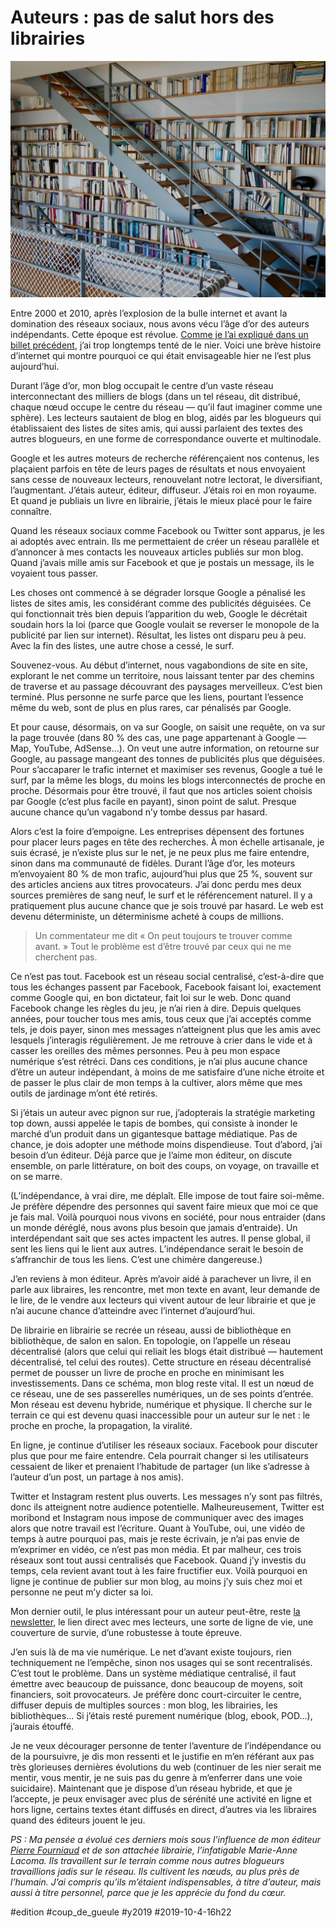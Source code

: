 # Auteurs : pas de salut hors des librairies

![Mes livres](_i/P1090842.webp)

Entre 2000 et 2010, après l’explosion de la bulle internet et avant la domination des réseaux sociaux, nous avons vécu l’âge d’or des auteurs indépendants. Cette époque est révolue. [Comme je l’ai expliqué dans un billet précédent](../9/retomber-amoureux-des-librairies-une-necessite.md), j’ai trop longtemps tenté de le nier. Voici une brève histoire d’internet qui montre pourquoi ce qui était envisageable hier ne l’est plus aujourd’hui.

Durant l’âge d’or, mon blog occupait le centre d’un vaste réseau interconnectant des milliers de blogs (dans un tel réseau, dit distribué, chaque nœud occupe le centre du réseau — qu’il faut imaginer comme une sphère). Les lecteurs sautaient de blog en blog, aidés par les blogueurs qui établissaient des listes de sites amis, qui aussi parlaient des textes des autres blogueurs, en une forme de correspondance ouverte et multinodale.

Google et les autres moteurs de recherche référençaient nos contenus, les plaçaient parfois en tête de leurs pages de résultats et nous envoyaient sans cesse de nouveaux lecteurs, renouvelant notre lectorat, le diversifiant, l’augmentant. J’étais auteur, éditeur, diffuseur. J’étais roi en mon royaume. Et quand je publiais un livre en librairie, j’étais le mieux placé pour le faire connaître.

Quand les réseaux sociaux comme Facebook ou Twitter sont apparus, je les ai adoptés avec entrain. Ils me permettaient de créer un réseau parallèle et d’annoncer à mes contacts les nouveaux articles publiés sur mon blog. Quand j’avais mille amis sur Facebook et que je postais un message, ils le voyaient tous passer.

Les choses ont commencé à se dégrader lorsque Google a pénalisé les listes de sites amis, les considérant comme des publicités déguisées. Ce qui fonctionnait très bien depuis l’apparition du web, Google le décrétait soudain hors la loi (parce que Google voulait se reverser le monopole de la publicité par lien sur internet). Résultat, les listes ont disparu peu à peu. Avec la fin des listes, une autre chose a cessé, le surf.

Souvenez-vous. Au début d’internet, nous vagabondions de site en site, explorant le net comme un territoire, nous laissant tenter par des chemins de traverse et au passage découvrant des paysages merveilleux. C’est bien terminé. Plus personne ne surfe parce que les liens, pourtant l’essence même du web, sont de plus en plus rares, car pénalisés par Google.

Et pour cause, désormais, on va sur Google, on saisit une requête, on va sur la page trouvée (dans 80 % des cas, une page appartenant à Google — Map, YouTube, AdSense…). On veut une autre information, on retourne sur Google, au passage mangeant des tonnes de publicités plus que déguisées. Pour s’accaparer le trafic internet et maximiser ses revenus, Google a tué le surf, par la même les blogs, du moins les blogs interconnectés de proche en proche. Désormais pour être trouvé, il faut que nos articles soient choisis par Google (c’est plus facile en payant), sinon point de salut. Presque aucune chance qu’un vagabond n’y tombe dessus par hasard.

Alors c’est la foire d’empoigne. Les entreprises dépensent des fortunes pour placer leurs pages en tête des recherches. À mon échelle artisanale, je suis écrasé, je n’existe plus sur le net, je ne peux plus me faire entendre, sinon dans ma communauté de fidèles. Durant l’âge d’or, les moteurs m’envoyaient 80 % de mon trafic, aujourd’hui plus que 25 %, souvent sur des articles anciens aux titres provocateurs. J’ai donc perdu mes deux sources premières de sang neuf, le surf et le référencement naturel. Il y a pratiquement plus aucune chance que je sois trouvé par hasard. Le web est devenu déterministe, un déterminisme acheté à coups de millions.

> Un commentateur me dit « On peut toujours te trouver comme avant. » Tout le problème est d’être trouvé par ceux qui ne me cherchent pas.

Ce n’est pas tout. Facebook est un réseau social centralisé, c’est-à-dire que tous les échanges passent par Facebook, Facebook faisant loi, exactement comme Google qui, en bon dictateur, fait loi sur le web. Donc quand Facebook change les règles du jeu, je n’ai rien à dire. Depuis quelques années, pour toucher tous mes amis, tous ceux que j’ai acceptés comme tels, je dois payer, sinon mes messages n’atteignent plus que les amis avec lesquels j’interagis régulièrement. Je me retrouve à crier dans le vide et à casser les oreilles des mêmes personnes. Peu à peu mon espace numérique s’est rétréci. Dans ces conditions, je n’ai plus aucune chance d’être un auteur indépendant, à moins de me satisfaire d’une niche étroite et de passer le plus clair de mon temps à la cultiver, alors même que mes outils de jardinage m’ont été retirés.

Si j’étais un auteur avec pignon sur rue, j’adopterais la stratégie marketing top down, aussi appelée le tapis de bombes, qui consiste à inonder le marché d’un produit dans un gigantesque battage médiatique. Pas de chance, je dois adopter une méthode moins dispendieuse. Tout d’abord, j’ai besoin d’un éditeur. Déjà parce que je l’aime mon éditeur, on discute ensemble, on parle littérature, on boit des coups, on voyage, on travaille et on se marre.

(L’indépendance, à vrai dire, me déplaît. Elle impose de tout faire soi-même. Je préfère dépendre des personnes qui savent faire mieux que moi ce que je fais mal. Voilà pourquoi nous vivons en société, pour nous entraider (dans un monde déréglé, nous avons plus besoin que jamais d’entraide). Un interdépendant sait que ses actes impactent les autres. Il pense global, il sent les liens qui le lient aux autres. L’indépendance serait le besoin de s’affranchir de tous les liens. C’est une chimère dangereuse.)

J’en reviens à mon éditeur. Après m’avoir aidé à parachever un livre, il en parle aux libraires, les rencontre, met mon texte en avant, leur demande de le lire, de le vendre aux lecteurs qui vivent autour de leur librairie et que je n’ai aucune chance d’atteindre avec l’internet d’aujourd’hui.

De librairie en librairie se recrée un réseau, aussi de bibliothèque en bibliothèque, de salon en salon. En topologie, on l’appelle un réseau décentralisé (alors que celui qui reliait les blogs était distribué — hautement décentralisé, tel celui des routes). Cette structure en réseau décentralisé permet de pousser un livre de proche en proche en minimisant les investissements. Dans ce schéma, mon blog reste vital. Il est un nœud de ce réseau, une de ses passerelles numériques, un de ses points d’entrée. Mon réseau est devenu hybride, numérique et physique. Il cherche sur le terrain ce qui est devenu quasi inaccessible pour un auteur sur le net : le proche en proche, la propagation, la viralité.

En ligne, je continue d’utiliser les réseaux sociaux. Facebook pour discuter plus que pour me faire entendre. Cela pourrait changer si les utilisateurs cessaient de liker et prenaient l’habitude de partager (un like s’adresse à l’auteur d’un post, un partage à nos amis).

Twitter et Instagram restent plus ouverts. Les messages n’y sont pas filtrés, donc ils atteignent notre audience potentielle. Malheureusement, Twitter est moribond et Instagram nous impose de communiquer avec des images alors que notre travail est l’écriture. Quant à YouTube, oui, une vidéo de temps à autre pourquoi pas, mais je reste écrivain, je n’ai pas envie de m’exprimer en vidéo, ce n’est pas mon média. Et par malheur, ces trois réseaux sont tout aussi centralisés que Facebook. Quand j’y investis du temps, cela revient avant tout à les faire fructifier eux. Voilà pourquoi en ligne je continue de publier sur mon blog, au moins j’y suis chez moi et personne ne peut m’y dicter sa loi.

Mon dernier outil, le plus intéressant pour un auteur peut-être, reste [la newsletter](../../page/abonnement-par-mail), le lien direct avec mes lecteurs, une sorte de ligne de vie, une couverture de survie, d’une robustesse à toute épreuve.

J’en suis là de ma vie numérique. Le net d’avant existe toujours, rien techniquement ne l’empêche, sinon nos usages qui se sont recentralisés. C’est tout le problème. Dans un système médiatique centralisé, il faut émettre avec beaucoup de puissance, donc beaucoup de moyens, soit financiers, soit provocateurs. Je préfère donc court-circuiter le centre, diffuser depuis de multiples sources : mon blog, les librairies, les bibliothèques… Si j’étais resté purement numérique (blog, ebook, POD…), j’aurais étouffé.

Je ne veux décourager personne de tenter l’aventure de l’indépendance ou de la poursuivre, je dis mon ressenti et le justifie en m’en référant aux pas très glorieuses dernières évolutions du web (continuer de les nier serait me mentir, vous mentir, je ne suis pas du genre à m’enferrer dans une voie suicidaire). Maintenant que je dispose d’un réseau hybride, et que je l’accepte, je peux envisager avec plus de sérénité une activité en ligne et hors ligne, certains textes étant diffusés en direct, d’autres via les libraires quand des éditeurs jouent le jeu.

*PS : Ma pensée a évolué ces derniers mois sous l’influence de mon éditeur [Pierre Fourniaud](https://www.lamanufacturedelivres.com/) et de son attachée librairie, l’infatigable Marie-Anne Lacoma. Ils travaillent sur le terrain comme nous autres blogueurs travaillions jadis sur le réseau. Ils cultivent les nœuds, au plus près de l’humain. J’ai compris qu’ils m’étaient indispensables, à titre d’auteur, mais aussi à titre personnel, parce que je les apprécie du fond du cœur.*

#edition #coup_de_gueule #y2019 #2019-10-4-16h22
